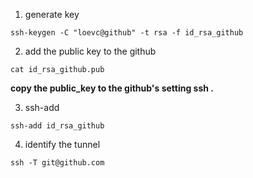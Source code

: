 1. generate key 
```
ssh-keygen -C "loevc@github" -t rsa -f id_rsa_github
```

2. add the public key to the github  
```
cat id_rsa_github.pub
````
**copy the public_key to the github's setting ssh .**

3. ssh-add
```
ssh-add id_rsa_github
```

4. identify the tunnel
```
ssh -T git@github.com
```



